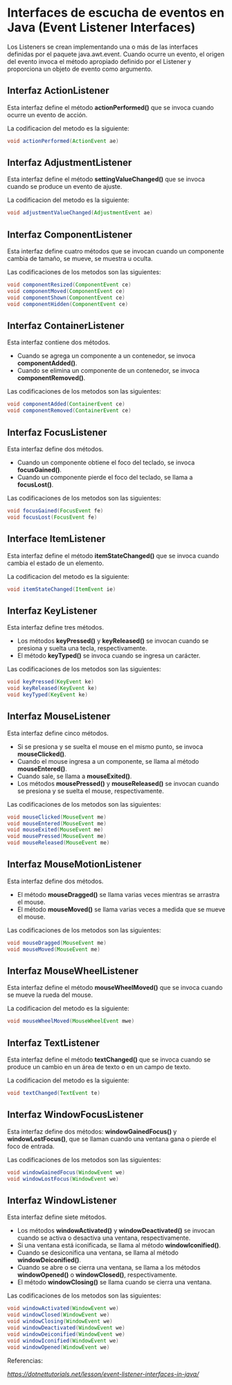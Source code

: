 # Interfaces de escucha de eventos en Java (Event Listener Interfaces)

Los Listeners se crean implementando una o más de las interfaces definidas por el paquete java.awt.event. Cuando ocurre un evento, el origen del evento invoca el método apropiado definido por el Listener y proporciona un objeto de evento como argumento.

## Interfaz ActionListener
Esta interfaz define el método **actionPerformed()** que se invoca cuando ocurre un evento de acción. 

La codificacion del metodo es la siguiente:
```Java
void actionPerformed(ActionEvent ae)
```
## Interfaz AdjustmentListener
Esta interfaz define el método **settingValueChanged()** que se invoca cuando se produce un evento de ajuste. 

La codificacion del metodo es la siguiente:
```Java
void adjustmentValueChanged(AdjustmentEvent ae)
```
## Interfaz ComponentListener
Esta interfaz define cuatro métodos que se invocan cuando un componente cambia de tamaño, se mueve, se muestra u oculta. 

Las codificaciones de los metodos son las siguientes:
```Java
void componentResized(ComponentEvent ce)
void componentMoved(ComponentEvent ce)
void componentShown(ComponentEvent ce)
void componentHidden(ComponentEvent ce)
``` 
## Interfaz ContainerListener
Esta interfaz contiene dos métodos. 
* Cuando se agrega un componente a un contenedor, se invoca **componentAdded()**. 
* Cuando se elimina un componente de un contenedor, se invoca **componentRemoved()**.

Las codificaciones de los metodos son las siguientes:
```Java
void componentAdded(ContainerEvent ce)
void componentRemoved(ContainerEvent ce)
```
## Interfaz FocusListener
Esta interfaz define dos métodos. 
* Cuando un componente obtiene el foco del teclado, se invoca **focusGained()**. 
* Cuando un componente pierde el foco del teclado, se llama a **focusLost()**. 

Las codificaciones de los metodos son las siguientes:
```Java
void focusGained(FocusEvent fe)
void focusLost(FocusEvent fe)
```
## Interface ItemListener
Esta interfaz define el método **itemStateChanged()** que se invoca cuando cambia el estado de un elemento. 

La codificacion del metodo es la siguiente:
```Java
void itemStateChanged(ItemEvent ie)
```
## Interfaz KeyListener
Esta interfaz define tres métodos. 
* Los métodos **keyPressed()** y **keyReleased()** se invocan cuando se presiona y suelta una tecla, respectivamente. 
* El método **keyTyped()** se invoca cuando se ingresa un carácter. 

Las codificaciones de los metodos son las siguientes:
```Java
void keyPressed(KeyEvent ke)
void keyReleased(KeyEvent ke)
void keyTyped(KeyEvent ke)
```
## Interfaz MouseListener
Esta interfaz define cinco métodos. 
* Si se presiona y se suelta el mouse en el mismo punto, se invoca **mouseClicked()**. 
* Cuando el mouse ingresa a un componente, se llama al método **mouseEntered()**. 
* Cuando sale, se llama a **mouseExited()**. 
* Los métodos **mousePressed()** y **mouseReleased()** se invocan cuando se presiona y se suelta el mouse, respectivamente. 

Las codificaciones de los metodos son las siguientes:
```Java
void mouseClicked(MouseEvent me)
void mouseEntered(MouseEvent me)
void mouseExited(MouseEvent me)
void mousePressed(MouseEvent me)
void mouseReleased(MouseEvent me)
```

## Interfaz MouseMotionListener
Esta interfaz define dos métodos. 
* El método **mouseDragged()** se llama varias veces mientras se arrastra el mouse. 
* El método **mouseMoved()** se llama varias veces a medida que se mueve el mouse. 

Las codificaciones de los metodos son las siguientes:
```java
void mouseDragged(MouseEvent me)
void mouseMoved(MouseEvent me)
```
## Interfaz MouseWheelListener
Esta interfaz define el método **mouseWheelMoved()** que se invoca cuando se mueve la rueda del mouse. 

La codificacion del metodo es la siguiente:
```java
void mouseWheelMoved(MouseWheelEvent mwe)
```
## Interfaz TextListener
Esta interfaz define el método **textChanged()** que se invoca cuando se produce un cambio en un área de texto o en un campo de texto. 

La codificacion del metodo es la siguiente:
```java
void textChanged(TextEvent te)
```
## Interfaz WindowFocusListener
Esta interfaz define dos métodos: **windowGainedFocus()** y **windowLostFocus()**, que se llaman cuando una ventana gana o pierde el foco de entrada.

Las codificaciones de los metodos son las siguientes:
```java
void windowGainedFocus(WindowEvent we)
void windowLostFocus(WindowEvent we)
```
## Interfaz WindowListener
Esta interfaz define siete métodos. 
* Los métodos **windowActivated()** y **windowDeactivated()** se invocan cuando se activa o desactiva una ventana, respectivamente. 
* Si una ventana está iconificada, se llama al método **windowIconified()**. 
* Cuando se desiconifica una ventana, se llama al método **windowDeiconified()**. 
* Cuando se abre o se cierra una ventana, se llama a los métodos **windowOpened()** o **windowClosed()**, respectivamente. 
* El método **windowClosing()** se llama cuando se cierra una ventana.

Las codificaciones de los metodos son las siguientes:
```java
void windowActivated(WindowEvent we)
void windowClosed(WindowEvent we)
void windowClosing(WindowEvent we)
void windowDeactivated(WindowEvent we)
void windowDeiconified(WindowEvent we)
void windowIconified(WindowEvent we)
void windowOpened(WindowEvent we)
```
Referencias: 

_https://dotnettutorials.net/lesson/event-listener-interfaces-in-java/_
